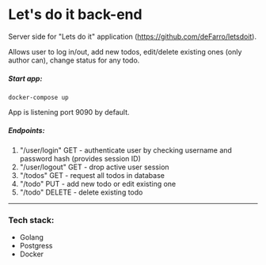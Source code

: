 # Let's do it back-end

Server side for "Lets do it" application (https://github.com/deFarro/letsdoit).

Allows user to log in/out, add new todos, edit/delete existing ones (only author can), change status for any todo.

##### Start app:
```
docker-compose up
```

App is listening port 9090 by default.

##### Endpoints:

1. "/user/login" GET - authenticate user by checking username and password hash (provides session ID)
2. "/user/logout" GET - drop active user session
3. "/todos" GET - request all todos in database
4. "/todo" PUT - add new todo or edit existing one
5. "/todo" DELETE - delete existing todo

---

### Tech stack:
* Golang
* Postgress
* Docker
